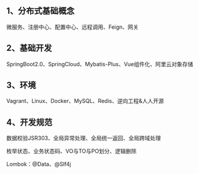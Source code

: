 ## 1、分布式基础概念

微服务、注册中心、配置中心、远程调用、Feign、网关

## 2、基础开发

SpringBoot2.0、SpringCloud、Mybatis-Plus、Vue组件化、阿里云对象存储

## 3、环境

Vagrant、Linux、Docker、MySQL、Redis、逆向工程&人人开源

## 4、开发规范

数据校验JSR303、全局异常处理、全局统一返回、全局跨域处理

枚举状态、业务状态码、VO与TO与PO划分、逻辑删除

Lombok：@Data、@Slf4j
